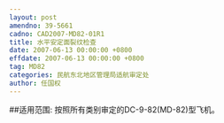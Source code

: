 ```yaml
---
layout: post
amendno: 39-5661
cadno: CAD2007-MD82-01R1
title: 水平安定面裂纹检查
date: 2007-06-13 00:00:00 +0800
effdate: 2007-06-13 00:00:00 +0800
tag: MD82
categories: 民航东北地区管理局适航审定处
author: 任国权
---
```


##适用范围:
按照所有类别审定的DC-9-82(MD-82)型飞机。

